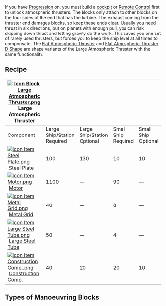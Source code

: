 
If you have [Progression](https://spaceengineers.wiki.gg/wiki/Progression "Progression") on, you must build a [cockpit](https://spaceengineers.wiki.gg/wiki/Cockpit "Cockpit") or [Remote Control](https://spaceengineers.wiki.gg/wiki/Remote_Control "Remote Control") first to unlock atmospheric thrusters. The blocks only attach to other blocks on the four sides of the end that has the turbine. The exhaust coming from the thruster end damages blocks, so keep these ends clear. Usually you need thrust in six directions, but on planets with enough pull, you can risk skipping down thrust and letting gravity do the work. This saves you one set of rarely used thrusters, but forces you to keep the ship level at all times to componsate. The [Flat Atmospheric Thruster](https://spaceengineers.wiki.gg/wiki/Flat_Atmospheric_Thruster "Flat Atmospheric Thruster") and [Flat Atmospheric Thruster D Shape](https://spaceengineers.wiki.gg/wiki/Flat_Atmospheric_Thruster "Flat Atmospheric Thruster") are shape variants of the Large Atmospheric Thruster with the same functionality.

## Recipe

| [![Icon Block Large Atmospheric Thruster.png](https://spaceengineers.wiki.gg/images/thumb/9/95/Icon_Block_Large_Atmospheric_Thruster.png/21px-Icon_Block_Large_Atmospheric_Thruster.png?62d54e)](https://spaceengineers.wiki.gg/wiki/Large_Atmospheric_Thruster "Large Atmospheric Thruster") Large Atmospheric Thruster |     |     |     |     |
| --- | --- | --- | --- | --- |
| Component | Large Ship/Station  <br>Required | Large Ship/Station  <br>Optional | Small Ship  <br>Required | Small Ship  <br>Optional |
| [![Icon Item Steel Plate.png](https://spaceengineers.wiki.gg/images/thumb/4/4c/Icon_Item_Steel_Plate.png/21px-Icon_Item_Steel_Plate.png?437e3a)](https://spaceengineers.wiki.gg/wiki/Steel_Plate "Steel Plate") [Steel Plate](https://spaceengineers.wiki.gg/wiki/Steel_Plate "Steel Plate") | 100 | 130 | 10  | 10  |
| [![Icon Item Motor.png](https://spaceengineers.wiki.gg/images/thumb/2/2c/Icon_Item_Motor.png/21px-Icon_Item_Motor.png?4a2f3f)](https://spaceengineers.wiki.gg/wiki/Motor "Motor") [Motor](https://spaceengineers.wiki.gg/wiki/Motor "Motor") | 1100 | —   | 90  | —   |
| [![Icon Item Metal Grid.png](https://spaceengineers.wiki.gg/images/thumb/1/16/Icon_Item_Metal_Grid.png/21px-Icon_Item_Metal_Grid.png?c674cf)](https://spaceengineers.wiki.gg/wiki/Metal_Grid "Metal Grid") [Metal Grid](https://spaceengineers.wiki.gg/wiki/Metal_Grid "Metal Grid") | 40  | —   | 8   | —   |
| [![Icon Item Large Steel Tube.png](https://spaceengineers.wiki.gg/images/thumb/f/fe/Icon_Item_Large_Steel_Tube.png/21px-Icon_Item_Large_Steel_Tube.png?31c1e4)](https://spaceengineers.wiki.gg/wiki/Large_Steel_Tube "Large Steel Tube") [Large Steel Tube](https://spaceengineers.wiki.gg/wiki/Large_Steel_Tube "Large Steel Tube") | 50  | —   | 4   | —   |
| [![Icon Item Construction Comp..png](https://spaceengineers.wiki.gg/images/thumb/4/45/Icon_Item_Construction_Comp..png/21px-Icon_Item_Construction_Comp..png?cdc26f)](https://spaceengineers.wiki.gg/wiki/Construction_Comp. "Construction Comp.") [Construction Comp.](https://spaceengineers.wiki.gg/wiki/Construction_Comp. "Construction Comp.") | 40  | 20  | 20  | 10  |

## Types of Manoeuvring Blocks